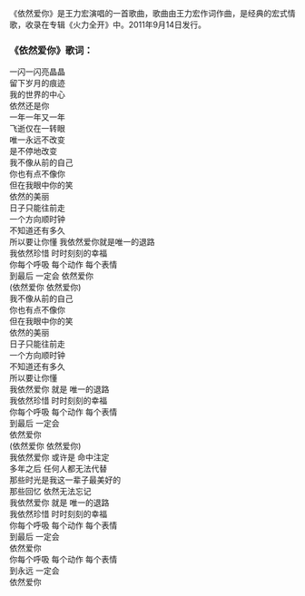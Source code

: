 

《依然爱你》是王力宏演唱的一首歌曲，歌曲由王力宏作词作曲，是经典的宏式情歌，收录在专辑《火力全开》中。2011年9月14日发行。

### 《依然爱你》歌词：

一闪一闪亮晶晶  
留下岁月的痕迹  
我的世界的中心  
依然还是你  
一年一年又一年  
飞逝仅在一转眼  
唯一永远不改变  
是不停地改变  
我不像从前的自己  
你也有点不像你  
但在我眼中你的笑  
依然的美丽  
日子只能往前走  
一个方向顺时钟  
不知道还有多久  
所以要让你懂 我依然爱你就是唯一的退路  
我依然珍惜 时时刻刻的幸福  
你每个呼吸 每个动作 每个表情  
到最后 一定会 依然爱你  
(依然爱你 依然爱你)  
我不像从前的自己  
你也有点不像你  
但在我眼中你的笑  
依然的美丽  
日子只能往前走  
一个方向顺时钟  
不知道还有多久  
所以要让你懂  
我依然爱你 就是 唯一的退路  
我依然珍惜 时时刻刻的幸福  
你每个呼吸 每个动作 每个表情  
到最后 一定会  
依然爱你  
(依然爱你 依然爱你)  
我依然爱你 或许是 命中注定  
多年之后 任何人都无法代替  
那些时光是我这一辈子最美好的  
那些回忆 依然无法忘记  
我依然爱你 就是 唯一的退路  
我依然珍惜 时时刻刻的幸福  
你每个呼吸 每个动作 每个表情  
到最后 一定会  
依然爱你  
你每个呼吸 每个动作 每个表情  
到永远 一定会  
依然爱你

